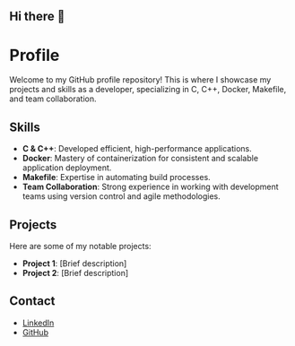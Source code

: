 ## Hi there 👋

# Profile

Welcome to my GitHub profile repository! This is where I showcase my projects and skills as a developer, specializing in C, C++, Docker, Makefile, and team collaboration.

## Skills
- **C & C++**: Developed efficient, high-performance applications.
- **Docker**: Mastery of containerization for consistent and scalable application deployment.
- **Makefile**: Expertise in automating build processes.
- **Team Collaboration**: Strong experience in working with development teams using version control and agile methodologies.

## Projects
Here are some of my notable projects:
- **Project 1**: [Brief description]
- **Project 2**: [Brief description]

## Contact
- [LinkedIn](https://www.linkedin.com/in/benoit-darenne-9ab432343/)
- [GitHub](https://github.com/bedarenn)
